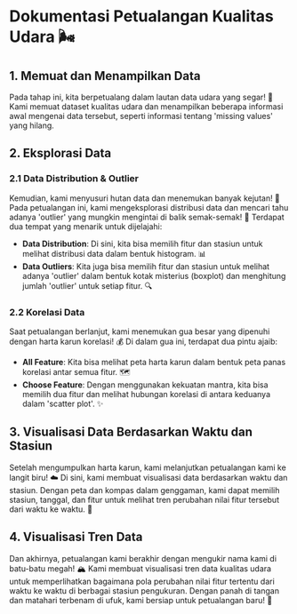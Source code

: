 # Dokumentasi Petualangan Kualitas Udara 🌬️

## 1. Memuat dan Menampilkan Data

Pada tahap ini, kita berpetualang dalam lautan data udara yang segar! 🌊 Kami memuat dataset kualitas udara dan menampilkan beberapa informasi awal mengenai data tersebut, seperti informasi tentang 'missing values' yang hilang.

## 2. Eksplorasi Data

### 2.1 Data Distribution & Outlier

Kemudian, kami menyusuri hutan data dan menemukan banyak kejutan! 🌳 Pada petualangan ini, kami mengeksplorasi distribusi data dan mencari tahu adanya 'outlier' yang mungkin mengintai di balik semak-semak! 🦁 Terdapat dua tempat yang menarik untuk dijelajahi:

- **Data Distribution**: Di sini, kita bisa memilih fitur dan stasiun untuk melihat distribusi data dalam bentuk histogram. 📊
- **Data Outliers**: Kita juga bisa memilih fitur dan stasiun untuk melihat adanya 'outlier' dalam bentuk kotak misterius (boxplot) dan menghitung jumlah 'outlier' untuk setiap fitur. 🔍

### 2.2 Korelasi Data

Saat petualangan berlanjut, kami menemukan gua besar yang dipenuhi dengan harta karun korelasi! 💰 Di dalam gua ini, terdapat dua pintu ajaib:

- **All Feature**: Kita bisa melihat peta harta karun dalam bentuk peta panas korelasi antar semua fitur. 🗺️
- **Choose Feature**: Dengan menggunakan kekuatan mantra, kita bisa memilih dua fitur dan melihat hubungan korelasi di antara keduanya dalam 'scatter plot'. ✨

## 3. Visualisasi Data Berdasarkan Waktu dan Stasiun

Setelah mengumpulkan harta karun, kami melanjutkan petualangan kami ke langit biru! ☁️ Di sini, kami membuat visualisasi data berdasarkan waktu dan stasiun. Dengan peta dan kompas dalam genggaman, kami dapat memilih stasiun, tanggal, dan fitur untuk melihat tren perubahan nilai fitur tersebut dari waktu ke waktu. 📅

## 4. Visualisasi Tren Data

Dan akhirnya, petualangan kami berakhir dengan mengukir nama kami di batu-batu megah! 🏔️ Kami membuat visualisasi tren data kualitas udara untuk memperlihatkan bagaimana pola perubahan nilai fitur tertentu dari waktu ke waktu di berbagai stasiun pengukuran. Dengan panah di tangan dan matahari terbenam di ufuk, kami bersiap untuk petualangan baru! 🌅

